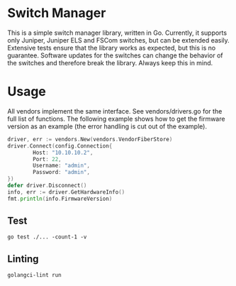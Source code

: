 # Switch Manager

This is a simple switch manager library, written in Go. Currently, it supports only
Juniper, Juniper ELS and FSCom switches, but can be extended easily. Extensive
tests ensure that the library works as expected, but this is no guarantee. Software
updates for the switches can change the behavior of the switches and therefore break
the library. Always keep this in mind.

# Usage

All vendors implement the same interface. See vendors/drivers.go for the full
list of functions. The following example shows how to get the firmware version
as an example (the error handling is cut out of the example).

```go
driver, err := vendors.New(vendors.VendorFiberStore)
driver.Connect(config.Connection{
	    Host: "10.10.10.2",
		Port: 22,
		Username: "admin",
		Password: "admin",
})
defer driver.Disconnect()
info, err := driver.GetHardwareInfo()
fmt.println(info.FirmwareVersion)
```

## Test

    go test ./... -count-1 -v

## Linting

    golangci-lint run
